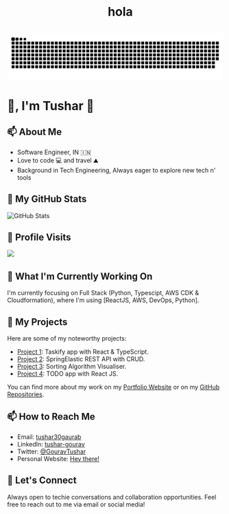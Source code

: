 <div id="user-content-toc">
  <ul align="center">
    <summary><h1 style="display: inline-block">hola</h1></summary>
  </ul>
</div>


<div align="center">
  <img src="https://github.com/1999AZZAR/1999AZZAR/raw/readme/resources/grid-snake.svg" alt="snake">
</div>

  # 👋, I'm Tushar 🙂

## 📫 About Me

- Software Engineer, IN 🇮🇳
- Love to code 💻 and travel ⛰️
- Background in Tech Engineering, Always eager to explore new tech n' tools

## 🔭 My GitHub Stats

![GitHub Stats](https://github-readme-stats.vercel.app/api?username=tushar30gaurab&show_icons=true&theme=dark)

## 🤩 Profile Visits
![](https://komarev.com/ghpvc/?username=tushar30gaurab)

## 🌱 What I'm Currently Working On

I'm currently focusing on Full Stack (Python, Typescipt, AWS CDK & Cloudformation), where I'm using [ReactJS, AWS, DevOps, Python].

## 🚀 My Projects

Here are some of my noteworthy projects:

- [Project 1](https://github.com/tushar30gaurab/taskify-react-app-tsx): Taskify app with React & TypeScript.
- [Project 2](https://github.com/tushar30gaurab/spring-boot-elasticsearch-project): SpringElastic REST API with CRUD.
- [Project 3](https://webapp-sorting-visualiser.netlify.app/): Sorting Algorithm Visualiser.
- [Project 4](https://todo-app-cp-fff89.web.app/): TODO app with React JS.

You can find more about my work on my [Portfolio Website](link-to-portfolio) or on my [GitHub Repositories](https://github.com/YourUsername?tab=repositories).

## 📫 How to Reach Me

- Email: [tushar30gaurab](mailto:tushar30gaurab@gmail.com)
- LinkedIn: [tushar-gourav](https://www.linkedin.com/in/tushar-gourav)
- Twitter: [@GouravTushar](https://twitter.com/GouravTushar)
- Personal Website: [Hey there!](https://tushar30gaurab.github.io/hey_portfolio/)

## 💬 Let's Connect

Always open to techie conversations and collaboration opportunities. Feel free to reach out to me via email or social media!


<!-- Optional: Add badges, gif, or any additional information you'd like to showcase -->


